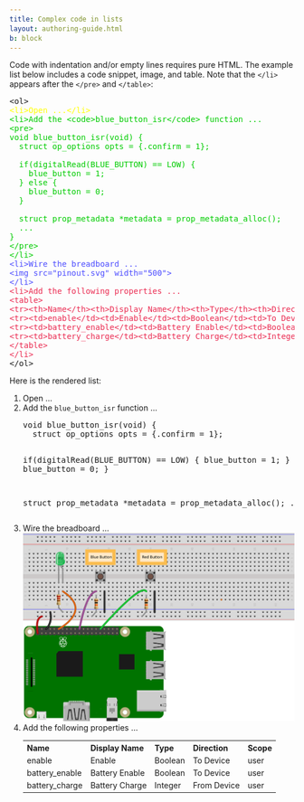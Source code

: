 ```yaml
---
title: Complex code in lists
layout: authoring-guide.html
b: block
---
```


Code with indentation and/or empty lines requires pure HTML. The example list below includes a code snippet, image, and table. Note that the <code>&lt;/li&gt;</code> appears after the <code>&lt;/pre&gt;</code> and <code>&lt;/table&gt;</code>:

<pre>
&lt;ol&gt;
<span style="color:yellow;">&lt;li&gt;Open ...&lt;/li&gt;</span>
<span style="color:#00cc00;">&lt;li&gt;Add the &lt;code&gt;blue_button_isr&lt;/code&gt; function ...
&lt;pre&gt;
void blue_button_isr(void) {
  struct op_options opts = {.confirm = 1};

  if(digitalRead(BLUE_BUTTON) == LOW) {
    blue_button = 1;
  } else {
    blue_button = 0;
  }

  struct prop_metadata &#42;metadata = prop_metadata_alloc();
  ...
}
&lt;/pre&gt;
&lt;/li&gt;</span>
<span style="color:#4d4dff;">&lt;li&gt;Wire the breadboard ...
&lt;img src="pinout.svg" width="500"&gt;
&lt;/li&gt;</span>
<span style="color:#eb2d53;">&lt;li&gt;Add the following properties ...
&lt;table&gt;
&lt;tr&gt;&lt;th&gt;Name&lt;/th&gt;&lt;th&gt;Display Name&lt;/th&gt;&lt;th&gt;Type&lt;/th&gt;&lt;th&gt;Direction&lt;/th&gt;&lt;th&gt;Scope&lt;/th&gt;&lt;/tr&gt;
&lt;tr&gt;&lt;td&gt;enable&lt;/td&gt;&lt;td&gt;Enable&lt;/td&gt;&lt;td&gt;Boolean&lt;/td&gt;&lt;td&gt;To Device&lt;/td&gt;&lt;td&gt;user&lt;/td&gt;&lt;/tr&gt;
&lt;tr&gt;&lt;td&gt;battery_enable&lt;/td&gt;&lt;td&gt;Battery Enable&lt;/td&gt;&lt;td&gt;Boolean&lt;/td&gt;&lt;td&gt;To Device&lt;/td&gt;&lt;td&gt;user&lt;/td&gt;&lt;/tr&gt;
&lt;tr&gt;&lt;td&gt;battery_charge&lt;/td&gt;&lt;td&gt;Battery Charge&lt;/td&gt;&lt;td&gt;Integer&lt;/td&gt;&lt;td&gt;From Device&lt;/td&gt;&lt;td&gt;user&lt;/td&gt;&lt;/tr&gt;
&lt;/table&gt;
&lt;/li&gt;</span>
&lt;/ol&gt;
</pre>

Here is the rendered list:

<ol>
<li>Open ...</li>
<li>Add the <code>blue_button_isr</code> function ...
<pre>
void blue_button_isr(void) {
  struct op_options opts = {.confirm = 1};

  if(digitalRead(BLUE_BUTTON) == LOW) {
    blue_button = 1;
  } else {
    blue_button = 0;
  }

  struct prop_metadata *metadata = prop_metadata_alloc();
  ...
}
</pre>
</li>
<li>Wire the breadboard ...
<img src="pinout.svg" width="500">
</li>
<li>Add the following properties ...
<table>
<tr><th>Name</th><th>Display Name</th><th>Type</th><th>Direction</th><th>Scope</th></tr>
<tr><td>enable</td><td>Enable</td><td>Boolean</td><td>To Device</td><td>user</td></tr>
<tr><td>battery_enable</td><td>Battery Enable</td><td>Boolean</td><td>To Device</td><td>user</td></tr>
<tr><td>battery_charge</td><td>Battery Charge</td><td>Integer</td><td>From Device</td><td>user</td></tr>
</table>
</li>
</ol>